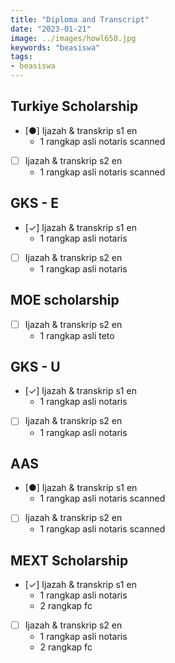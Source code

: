 ```yaml
---
title: "Diploma and Transcript"
date: "2023-01-21"
image: ../images/howl650.jpg
keywords: "beasiswa"
tags:
- beasiswa
---
```

## Turkiye Scholarship
- [●] Ijazah & transkrip s1 en
  - 1 rangkap asli notaris scanned
- [ ] Ijazah & transkrip s2 en
  - 1 rangkap asli notaris scanned

## GKS - E

- [✓] Ijazah & transkrip s1 en
  - 1 rangkap asli notaris
- [ ] Ijazah & transkrip s2 en
  - 1 rangkap asli notaris

## MOE scholarship

- [ ] Ijazah & transkrip s2 en
    - 1 rangkap asli teto

## GKS - U

- [✓] Ijazah & transkrip s1 en
  - 1 rangkap asli notaris
- [ ] Ijazah & transkrip s2 en
  - 1 rangkap asli notaris

## AAS

- [●] Ijazah & transkrip s1 en
  - 1 rangkap asli notaris scanned
- [ ] Ijazah & transkrip s2 en
  - 1 rangkap asli notaris scanned

## MEXT Scholarship
- [✓] Ijazah & transkrip s1 en
  - 1 rangkap asli notaris
  - 2 rangkap fc
- [ ] Ijazah & transkrip s2 en
  - 1 rangkap asli notaris
  - 2 rangkap fc
